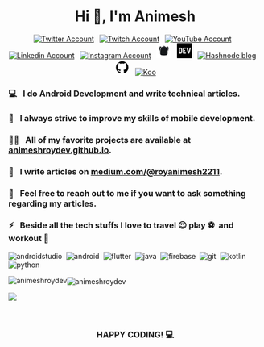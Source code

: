 <h1 align="center">Hi 👋, I'm Animesh</h1>

<div align="center">
<p align="center"> 
<a href="https://twitter.com/roy_animesh7"><img src="https://cdn.worldvectorlogo.com/logos/twitter-6.svg" title="Twitter" alt="Twitter Account" width="40"/></a> 
&ensp;<a href="https://www.twitch.tv/roy_animesh"><img src="https://cdn.worldvectorlogo.com/logos/twitch-logo-2019.svg" title="Twitch" alt="Twitch Account" width="60"/></a> 
&ensp;<a href="https://www.youtube.com/c/AndroidConcepts"><img src="https://cdn.worldvectorlogo.com/logos/youtube-icon.svg" title="YouTube" alt="YouTube Account" width="40"/></a>
&ensp;<a href="https://www.linkedin.com/in/animeshroydev"><img src="https://cdn.worldvectorlogo.com/logos/linkedin-icon-2.svg" title="Linkedin" alt="Linkedin Account" width="30"/></a> 
&ensp;<a href="https://www.instagram.com/droid.coder/"><img src="https://upload.wikimedia.org/wikipedia/commons/thumb/9/96/Instagram.svg/1200px-Instagram.svg.png" title="Instagram" alt="Instagram Account" width="30"/></a> 
&ensp;<a href="https://www.showwcase.com/roy_animesh"><img src="https://github.com/FrancescoXX/FrancescoXX/blob/main/d1a35e06-ec86-4a7c-b0f0-b12684ce53c6.png" title="Showwcase" alt="Showwcase Account" width="30"/></a> 
&ensp;<a href="https://dev.to/roy_animesh"><img src="https://github.com/FrancescoXX/FrancescoXX/blob/main/dev-black.png" title="DEV" alt="DEVto Blog" width="30"/></a>
&ensp;<a href="https://medium.com/@royanimesh2211"><img src="https://upload.wikimedia.org/wikipedia/commons/thumb/e/ec/Medium_logo_Monogram.svg/1200px-Medium_logo_Monogram.svg.png" title="Hashnode" alt="Hashnode blog" width="30"/></a>
&ensp;<a href="https://github.com/animeshroydev"><img src="https://github.com/FrancescoXX/FrancescoXX/blob/main/untitled-2_5.png" title="GitHub" alt="GitHub" width="30"/></a>
&ensp;<a href="https://www.kooapp.com/profile/animesh_roy"><img src="https://miro.medium.com/max/4168/1*AAiw1Nnlpjt1iLvOm_RzXg.png" title="Koo" alt="Koo" width="30"/></a>
   
</p>
</div>
  
<h3>💻 &ensp;I do Android Development and write technical articles.</h3>

<h3>🎯 &ensp;I always strive to improve my skills of mobile development.</h3>

<h3>👨‍💻 &ensp;All of my favorite projects are available at <a href="https://animeshroydev.github.io">animeshroydev.github.io</a>.</h3>

<h3>📝 &ensp;I write articles on <a href="https://medium.com/@royanimesh2211">medium.com/@royanimesh2211</a>.</h3>

<h3>💬 &ensp;Feel free to reach out to me if you want to ask something regarding my articles.</h3>

<h3>⚡ &ensp;Beside all the tech stuffs I love to travel 😍&nbsp;play ⚽ &nbsp;and workout 💪</h3>


<p align="left"> 
<img src="https://2.bp.blogspot.com/-tzm1twY_ENM/XlCRuI0ZkRI/AAAAAAAAOso/BmNOUANXWxwc5vwslNw3WpjrDlgs9PuwQCLcBGAsYHQ/s1600/pasted%2Bimage%2B0.png" alt="androidstudio" width="50" height="50"/>
&nbsp;<img src="https://cdn-icons-png.flaticon.com/512/5969/5969010.png" alt="android" width="50" height="50"/> 
&nbsp;<img src="https://www.vectorlogo.zone/logos/flutterio/flutterio-icon.svg" alt="flutter" width="40" height="40"/> 
&nbsp;<img src="https://cdn-icons-png.flaticon.com/512/226/226777.png" alt="java" width="50" height="50"/> 
&nbsp;<img src="https://www.vectorlogo.zone/logos/firebase/firebase-icon.svg" alt="firebase" width="40" height="40"/>
&nbsp;<img src="https://www.vectorlogo.zone/logos/git-scm/git-scm-icon.svg" alt="git" width="40" height="40"/>
&nbsp;<img src="https://upload.wikimedia.org/wikipedia/commons/thumb/0/06/Kotlin_Icon.svg/2048px-Kotlin_Icon.svg.png" alt="kotlin" width="40" height="40"/>
&nbsp;<img src="https://user-images.githubusercontent.com/50510726/107741611-84944000-6d33-11eb-8adc-ff15ebcb1a0e.png" alt="python" width="40" height="40"/>
</p>
<img align="left" src="https://github-readme-stats.vercel.app/api/top-langs/?username=animeshroydev&theme=radical" alt="animeshroydev"/>
<img align="center" src="https://github-readme-stats.vercel.app/api?username=animeshroydev&count_private=true&theme=radical" alt="animeshroydev" /> 


![](https://komarev.com/ghpvc/?username=animeshroydev)

<br>
<p align="center">
<h3 align="center">HAPPY CODING! 💻</h3>
</p>

